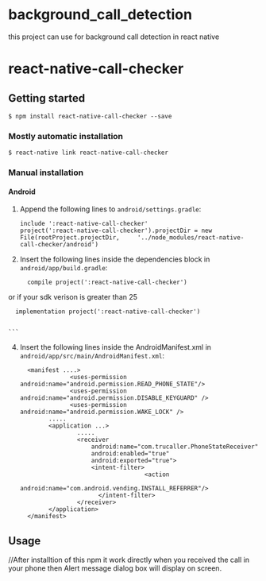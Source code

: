 # background_call_detection
this project can use for background call detection in react native


# react-native-call-checker

## Getting started

`$ npm install react-native-call-checker --save`

### Mostly automatic installation

`$ react-native link react-native-call-checker`

### Manual installation


#### Android

1. Append the following lines to `android/settings.gradle`:
  	```
  	include ':react-native-call-checker'
  	project(':react-native-call-checker').projectDir = new File(rootProject.projectDir, 	'../node_modules/react-native-call-checker/android')
  	```
3. Insert the following lines inside the dependencies block in `android/app/build.gradle`:
  	```
      compile project(':react-native-call-checker')

or if your sdk verison is greater than 25 
     
      implementation project(':react-native-call-checker')

      
  	```
4. Insert the following lines inside the AndroidManifest.xml in `android/app/src/main/AndroidManifest.xml`:
  	```
	  <manifest ....>
                  <uses-permission android:name="android.permission.READ_PHONE_STATE"/>
                  <uses-permission android:name="android.permission.DISABLE_KEYGUARD" />
                  <uses-permission android:name="android.permission.WAKE_LOCK" />
	  		.....
			<application ...>
					.....
			        <receiver
						android:name="com.trucaller.PhoneStateReceiver"
						android:enabled="true"
						android:exported="true">
						<intent-filter>
		                               <action 
                                              android:name="com.android.vending.INSTALL_REFERRER"/>
					      </intent-filter>
        			</receiver>
   			</application>
      </manifest>
  	```

## Usage
//After installtion of this npm it work directly when you received the call in your  phone then Alert message dialog box will display on screen.
  
